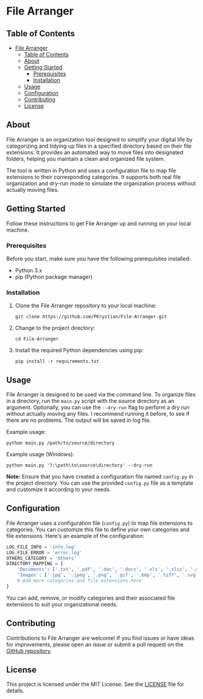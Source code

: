 # File Arranger

## Table of Contents
- [File Arranger](#file-arranger)
  - [Table of Contents](#table-of-contents)
  - [About](#about)
  - [Getting Started](#getting-started)
    - [Prerequisites](#prerequisites)
    - [Installation](#installation)
  - [Usage](#usage)
  - [Configuration](#configuration)
  - [Contributing](#contributing)
  - [License](#license)

## About
File Arranger is an organization tool designed to simplify your digital life by categorizing and tidying up files in a specified directory based on their file extensions. It provides an automated way to move files into designated folders, helping you maintain a clean and organized file system.

The tool is written in Python and uses a configuration file to map file extensions to their corresponding categories. It supports both real file organization and dry-run mode to simulate the organization process without actually moving files.

## Getting Started
Follow these instructions to get File Arranger up and running on your local machine.

### Prerequisites
Before you start, make sure you have the following prerequisites installed:
- Python 3.x
- pip (Python package manager)

### Installation
1. Clone the File Arranger repository to your local machine:
   ```shell
   git clone https://github.com/PKrystian/File-Arranger.git
   ```

2. Change to the project directory:
   ```shell
   cd File-Arranger
   ```

3. Install the required Python dependencies using pip:
   ```shell
   pip install -r requirements.txt
   ```

## Usage
File Arranger is designed to be used via the command line. To organize files in a directory, run the `main.py` script with the source directory as an argument. Optionally, you can use the `--dry-run` flag to perform a dry run without actually moving any files. I recommend running it  before, to see if there are no problems. The output will be saved in log file.

Example usage:
```shell
python main.py /path/to/source/directory
```
Example usage (Windows):
```shell
python main.py '?:\path\to\source\directory' --dry-run
```

**Note:** Ensure that you have created a configuration file named `config.py` in the project directory. You can use the provided `config.py` file as a template and customize it according to your needs.

## Configuration
File Arranger uses a configuration file (`config.py`) to map file extensions to categories. You can customize this file to define your own categories and file extensions. Here's an example of the configuration:

```python
LOG_FILE_INFO = 'info.log'
LOG_FILE_ERROR = 'error.log'
OTHERS_CATEGORY = 'Others'
DIRECTORY_MAPPING = {
    'Documents': ['.txt', '.pdf', '.doc', '.docx', '.xls', '.xlsx', '.csv', '.ppt', '.pptx', '.odt', '.ods', '.rtf'],
    'Images': ['.jpg', '.jpeg', '.png', '.gif', '.bmp', '.tiff', '.svg', '.webp'],
    # Add more categories and file extensions here
}
```

You can add, remove, or modify categories and their associated file extensions to suit your organizational needs.

## Contributing
Contributions to File Arranger are welcome! If you find issues or have ideas for improvements, please open an issue or submit a pull request on the [GitHub repository](https://github.com/PKrystian/File-Arranger).

## License
This project is licensed under the MIT License. See the [LICENSE](LICENSE) file for details.
